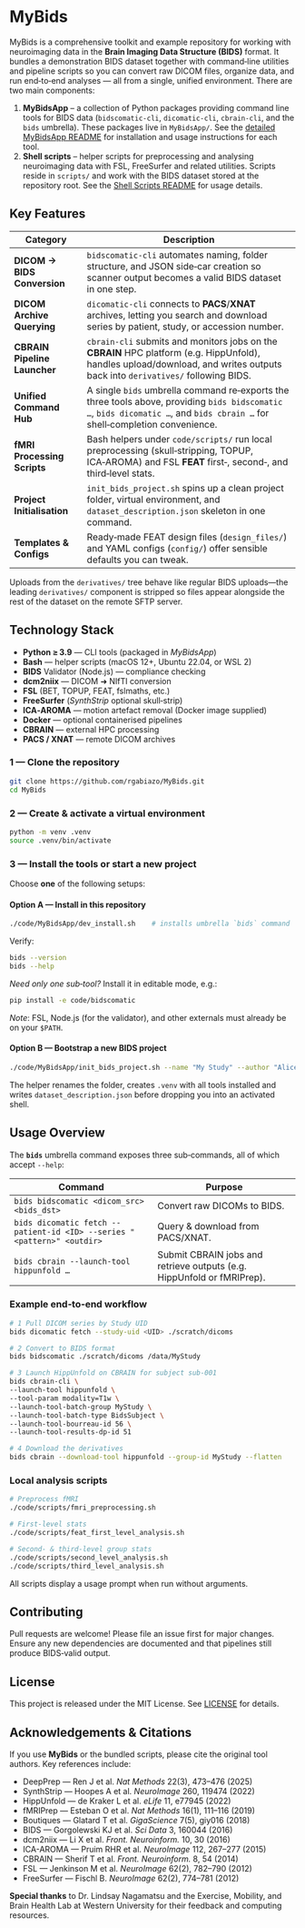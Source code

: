 # MyBids

MyBids is a comprehensive toolkit and example repository for working with neuroimaging data in the **Brain Imaging Data Structure (BIDS)** format. It bundles a demonstration BIDS dataset together with command‑line utilities and pipeline scripts so you can convert raw DICOM files, organize data, and run end‑to‑end analyses — all from a single, unified environment. There are two main components:

1. **MyBidsApp** – a collection of Python packages providing command line tools
   for BIDS data (``bidscomatic-cli``, ``dicomatic-cli``, ``cbrain-cli``,
   and the ``bids`` umbrella).  These packages live in
   ``MyBidsApp/``.  See the
   [detailed MyBidsApp README](MyBidsApp/README.md) for installation
   and usage instructions for each tool.
2. **Shell scripts** – helper scripts for preprocessing and analysing neuroimaging
   data with FSL, FreeSurfer and related utilities. Scripts reside in ``scripts/``
   and work with the BIDS dataset stored at the repository root. See the
   [Shell Scripts README](code/README.md#shell-scripts) for usage details.

## Key Features

| Category | Description |
|----------|-------------|
| **DICOM → BIDS Conversion** | `bidscomatic-cli` automates naming, folder structure, and JSON side‑car creation so scanner output becomes a valid BIDS dataset in one step. |
| **DICOM Archive Querying** | `dicomatic-cli` connects to **PACS**/**XNAT** archives, letting you search and download series by patient, study, or accession number. |
| **CBRAIN Pipeline Launcher** | `cbrain-cli` submits and monitors jobs on the **CBRAIN** HPC platform (e.g. HippUnfold), handles upload/download, and writes outputs back into `derivatives/` following BIDS. |
| **Unified Command Hub** | A single `bids` umbrella command re‑exports the three tools above, providing `bids bidscomatic …`, `bids dicomatic …`, and `bids cbrain …` for shell‑completion convenience. |
| **fMRI Processing Scripts** | Bash helpers under `code/scripts/` run local preprocessing (skull‑stripping, TOPUP, ICA‑AROMA) and FSL **FEAT** first‑, second‑, and third‑level stats. |
| **Project Initialisation** | `init_bids_project.sh` spins up a clean project folder, virtual environment, and `dataset_description.json` skeleton in one command. |
| **Templates & Configs** | Ready‑made FEAT design files (`design_files/`) and YAML configs (`config/`) offer sensible defaults you can tweak. |

Uploads from the `derivatives/` tree behave like regular BIDS uploads—the leading
`derivatives/` component is stripped so files appear alongside the rest of the
dataset on the remote SFTP server.

## Technology Stack

* **Python ≥ 3.9** — CLI tools (packaged in *MyBidsApp*)
* **Bash** — helper scripts (macOS 12+, Ubuntu 22.04, or WSL 2)
* **BIDS** Validator (Node.js) — compliance checking
* **dcm2niix** — DICOM ➜ NIfTI conversion
* **FSL** (BET, TOPUP, FEAT, fslmaths, etc.)
* **FreeSurfer** (*SynthStrip* optional skull‑strip)
* **ICA‑AROMA** — motion artefact removal (Docker image supplied)
* **Docker** — optional containerised pipelines
* **CBRAIN** — external HPC processing
* **PACS / XNAT** — remote DICOM archives

### 1 — Clone the repository

```bash
git clone https://github.com/rgabiazo/MyBids.git
cd MyBids
```

### 2 — Create & activate a virtual environment

```bash
python -m venv .venv
source .venv/bin/activate
```

### 3 — Install the tools or start a new project

Choose **one** of the following setups:

#### Option A — Install in this repository

```bash
./code/MyBidsApp/dev_install.sh    # installs umbrella `bids` command
```

Verify:

```bash
bids --version
bids --help
```

*Need only one sub‑tool?* Install it in editable mode, e.g.:

```bash
pip install -e code/bidscomatic
```

*Note*: FSL, Node.js (for the validator), and other externals must already be on your `$PATH`.

#### Option B — Bootstrap a new BIDS project

```bash
./code/MyBidsApp/init_bids_project.sh --name "My Study" --author "Alice Example"
```

The helper renames the folder, creates ``.venv`` with all tools installed and
writes ``dataset_description.json`` before dropping you into an activated shell.

## Usage Overview

The **`bids`** umbrella command exposes three sub‑commands, all of which accept `--help`:

| Command | Purpose |
|---------|---------|
| `bids bidscomatic <dicom_src> <bids_dst>` | Convert raw DICOMs to BIDS. |
| `bids dicomatic fetch --patient-id <ID> --series "<pattern>" <outdir>` | Query & download from PACS/XNAT. |
| `bids cbrain --launch-tool hippunfold …` | Submit CBRAIN jobs and retrieve outputs (e.g. HippUnfold or fMRIPrep). |

### Example end‑to‑end workflow

```bash
# 1 Pull DICOM series by Study UID
bids dicomatic fetch --study-uid <UID> ./scratch/dicoms

# 2 Convert to BIDS format
bids bidscomatic ./scratch/dicoms /data/MyStudy

# 3 Launch HippUnfold on CBRAIN for subject sub-001
bids cbrain-cli \
--launch-tool hippunfold \
--tool-param modality=T1w \
--launch-tool-batch-group MyStudy \
--launch-tool-batch-type BidsSubject \
--launch-tool-bourreau-id 56 \
--launch-tool-results-dp-id 51 

# 4 Download the derivatives
bids cbrain --download-tool hippunfold --group-id MyStudy --flatten
```

### Local analysis scripts

```bash
# Preprocess fMRI
./code/scripts/fmri_preprocessing.sh

# First‑level stats
./code/scripts/feat_first_level_analysis.sh

# Second‑ & third‑level group stats
./code/scripts/second_level_analysis.sh
./code/scripts/third_level_analysis.sh
```

All scripts display a usage prompt when run without arguments.

## Contributing

Pull requests are welcome! Please file an issue first for major changes. Ensure any new dependencies are documented and that pipelines still produce BIDS‑valid output.

## License

This project is released under the MIT License. See [LICENSE](LICENSE) for details.

## Acknowledgements & Citations

If you use **MyBids** or the bundled scripts, please cite the original tool authors. Key references include:

* DeepPrep — Ren J et al. *Nat Methods* 22(3), 473–476 (2025)
* SynthStrip — Hoopes A et al. *NeuroImage* 260, 119474 (2022)
* HippUnfold — de Kraker L et al. *eLife* 11, e77945 (2022)
* fMRIPrep — Esteban O et al. *Nat Methods* 16(1), 111–116 (2019)
* Boutiques — Glatard T et al. *GigaScience* 7(5), giy016 (2018)
* BIDS — Gorgolewski KJ et al. *Sci Data* 3, 160044 (2016)
* dcm2niix — Li X et al. *Front. Neuroinform.* 10, 30 (2016)
* ICA-AROMA — Pruim RHR et al. *NeuroImage* 112, 267–277 (2015)
* CBRAIN — Sherif T et al. *Front. Neuroinform.* 8, 54 (2014)
* FSL — Jenkinson M et al. *NeuroImage* 62(2), 782–790 (2012)
* FreeSurfer — Fischl B. *NeuroImage* 62(2), 774–781 (2012)

**Special thanks** to Dr. Lindsay Nagamatsu and the Exercise, Mobility, and Brain Health Lab at Western University for their feedback and computing resources.
